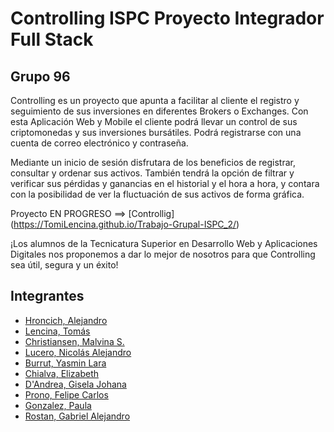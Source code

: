 # Controlling ISPC Proyecto Integrador Full Stack
## Grupo 96

Controlling es un proyecto que apunta a facilitar al cliente el registro y seguimiento de sus inversiones en diferentes Brokers o Exchanges. Con esta Aplicación Web y Mobile el cliente podrá llevar un control de sus criptomonedas y sus inversiones bursátiles. Podrá registrarse con una cuenta de correo electrónico y contraseña.

Mediante un inicio de sesión disfrutara de los beneficios de registrar, consultar y ordenar sus activos. También tendrá la opción de filtrar y verificar sus pérdidas y ganancias en el historial y el hora a hora, y contara con la posibilidad de ver la fluctuación de sus activos de forma gráfica.

Proyecto EN PROGRESO ==> [Controllig] (https://TomiLencina.github.io/Trabajo-Grupal-ISPC_2/)

¡Los alumnos de la Tecnicatura Superior en Desarrollo Web y Aplicaciones Digitales nos proponemos a dar lo mejor de nosotros para que Controlling sea útil, segura y un éxito!


##  Integrantes
-  [Hroncich, Alejandro](https://github.com/ahroncich7)
-  [Lencina, Tomás](https://github.com/TomiLencina)
-  [Christiansen, Malvina S.](https://github.com/Malvina989)
-  [Lucero, Nicolás Alejandro](https://github.com/nicolaslucero01)
-  [Burrut, Yasmin Lara](https://github.com/nawsper)
-  [Chialva, Elizabeth](https://github.com/ElizabethChialva)
-  [D'Andrea, Gisela Johana](https://github.com/giselaDandrea)
-  [Prono, Felipe Carlos](https://github.com/feliprono01)
-  [Gonzalez, Paula](https://github.com/pautnik)
-  [Rostan, Gabriel Alejandro](https://github.com/gabrielrostan)
